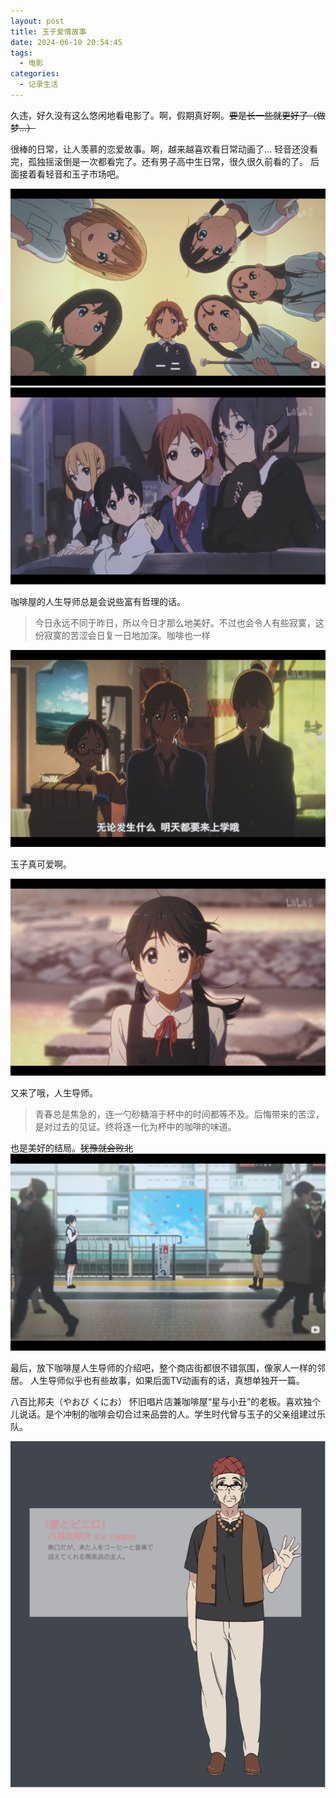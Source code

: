 ```yaml
---
layout: post
title: 玉子爱情故事
date: 2024-06-10 20:54:45
tags:
  - 电影
categories:
  - 记录生活
---
```


久违，好久没有这么悠闲地看电影了。啊，假期真好啊。~~要是长一些就更好了（做梦...）~~

很棒的日常，让人羡慕的恋爱故事。啊，越来越喜欢看日常动画了...
轻音还没看完，孤独摇滚倒是一次都看完了。还有男子高中生日常，很久很久前看的了。
后面接着看轻音和玉子市场吧。

![玉子爱情故事1.png](../images/玉子爱情故事/玉子爱情故事1.png)
![玉子爱情故事2.png](../images/玉子爱情故事/玉子爱情故事2.png)


咖啡屋的人生导师总是会说些富有哲理的话。
> 今日永远不同于昨日，所以今日才那么地美好。不过也会令人有些寂寞，这份寂寞的苦涩会日复一日地加深。咖啡也一样

![玉子爱情故事3.png](../images/玉子爱情故事/玉子爱情故事3.png)

玉子真可爱啊。

![玉子爱情故事4.png](../images/玉子爱情故事/玉子爱情故事4.png)

又来了哦，人生导师。
> 青春总是焦急的，连一勺砂糖溶于杯中的时间都等不及。后悔带来的苦涩，是对过去的见证。终将逐一化为杯中的咖啡的味道。

也是美好的结局。~~犹豫就会败北~~
![玉子爱情故事5.png](../images/玉子爱情故事/玉子爱情故事5.png)

最后，放下咖啡屋人生导师的介绍吧，整个商店街都很不错氛围，像家人一样的邻居。
人生导师似乎也有些故事，如果后面TV动画有的话，真想单独开一篇。

八百比邦夫（やおび くにお）
怀旧唱片店兼咖啡屋“星与小丑”的老板。喜欢独个儿说话。是个冲制的咖啡会切合过来品尝的人。学生时代曾与玉子的父亲组建过乐队。

![八百比邦夫.png](../images/玉子爱情故事/八百比邦夫.png)

